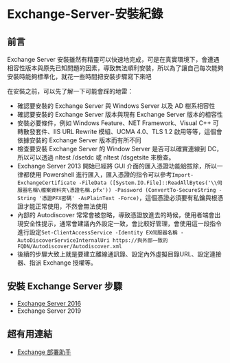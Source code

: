 # Exchange-Server-安裝紀錄

## 前言

Exchange Server 安裝雖然有精靈可以快速地完成，可是在真實環境下，會遭遇相容性版本與原先已知問題的因素，導致無法順利安裝，所以為了讓自己每次能夠安裝時能夠標準化，就花一些時間把安裝步驟寫下來吧<br>

在安裝之前，可以先了解一下可能會踩的地雷：<br>

- 確認要安裝的 Exchange Server 與 Windows Server 以及 AD 樹系相容性<br>
- 確認要安裝的 Exchange Server 版本與現有 Exchange Server 版本的相容性<br>
- 安裝必要條件，例如 Windows Feature、NET Framework、Visual C++ 可轉散發套件、IIS URL Rewrite 模組、UCMA 4.0、TLS 1.2 啟用等等，這個會依據安裝的 Exchange Server 版本而有所不同<br>
- 檢查要安裝 Exchange Server 的 Window Server 是否可以確實連線到 DC，所以可以透過 nltest /dsetdc 或 nltest /dsgetsite 來檢查。<br>
- Exchange Server 2013 開始已經將 GUI 介面的匯入憑證功能給拔除，所以一律都使用 Powershell 進行匯入，匯入憑證的指令可以參考`Import-ExchangeCertificate -FileData ([System.IO.File]::ReadAllBytes('\\伺服器名稱\檔案資料夾\憑證名稱.pfx')) -Password (ConvertTo-SecureString -String '憑證PFX密碼' -AsPlainText -Force)`，這個憑證必須要有私鑰與根憑證才能正常使用，不然會無法使用<br>
- 內部的 Autodiscover 常常會被忽略，導致憑證放進去的時候，使用者端會出現安全性提示，通常會建議內外設定一致，會比較好管理，會使用這一段指令進行設定`Set-ClientAccessService -Identity EX伺服器名稱 -AutoDiscoverServiceInternalUri https://與外部一致的FQDN/Autodiscover/Autodiscover.xml`<br>
- 後續的步驟大致上就是要建立離線通訊錄、設定內外虛擬目錄URL、設定連接器、指派 Exchange 授權等。<br>

## 安裝 Exchange Server 步驟

- [Exchange Server 2016](/Exchange2016/ex2016.md) <br>
- Exchange Server 2019 <br>

## 超有用連結

- [Exchange 部署助手](https://setup.cloud.microsoft/exchange/deployment-assistant)<br>
